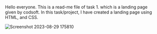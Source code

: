 Hello everyone.
This is a read-me file of task 1. which is a landing page given by codsoft.
In this task/project, I have created a landing page using HTML, and CSS.

![Screenshot 2023-08-29 175810](https://github.com/Rakesh-Rosh/CodSoft-task-1/assets/109000987/944d0e7f-6503-4659-aa30-d78e0788df47)
